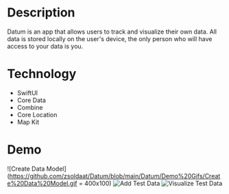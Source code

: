 # Description

Datum is an app that allows users to track and visualize their own data. All data is stored locally on the user's device, the only person who will have access to your data is you. 

# Technology

- SwiftUI
- Core Data
- Combine
- Core Location
- Map Kit

# Demo

![Create Data Model](https://github.com/zsoldaat/Datum/blob/main/Datum/Demo%20Gifs/Create%20Data%20Model.gif = 400x100)
![Add Test Data](https://github.com/zsoldaat/Datum/blob/main/Datum/Demo%20Gifs/Add%20Test%20Data.gif)
![Visualize Test Data](https://github.com/zsoldaat/Datum/blob/main/Datum/Demo%20Gifs/Visualize%20Test%20Data.gif)
